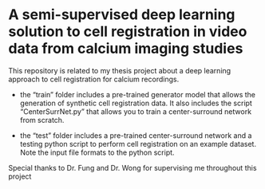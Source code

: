 # A semi-supervised deep learning solution to cell registration in video data from calcium imaging studies

This repository is related to my thesis project about a deep learning approach to cell registration for calcium recordings.
* the “train” folder includes a pre-trained generator model that allows the generation of synthetic cell registration data. It also includes the script “CenterSurrNet.py” that allows you to train a center-surround network from scratch.

* the “test” folder includes a pre-trained center-surround network and a testing python script to perform cell registration on an example dataset. Note the input file formats to the python script. 

Special thanks to Dr. Fung and Dr. Wong for supervising me throughout this project
